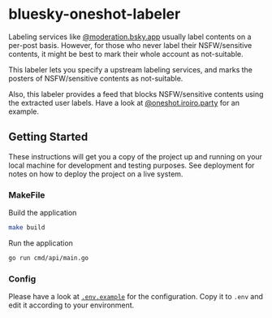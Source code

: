# bluesky-oneshot-labeler

Labeling services like [@moderation.bsky.app](https://bsky.app/profile/moderation.bsky.app)
usually label contents on a per-post basis.
However, for those who never label their NSFW/sensitive contents,
it might be best to mark their whole account as not-suitable.

This labeler lets you specify a upstream labeling services,
and marks the posters of NSFW/sensitive contents as not-suitable.

Also, this labeler provides a feed that blocks NSFW/sensitive contents
using the extracted user labels. Have a look at [@oneshot.iroiro.party]
for an example.

[@oneshot.iroiro.party]: https://bsky.app/profile/oneshot.iroiro.party/feed/oneshot

## Getting Started

These instructions will get you a copy of the project up and running on your local machine for development and testing purposes. See deployment for notes on how to deploy the project on a live system.

### MakeFile

Build the application
```bash
make build
```

Run the application
```bash
go run cmd/api/main.go
```

### Config

Please have a look at [`.env.example`](./.env.example) for the configuration.
Copy it to `.env` and edit it according to your environment.
